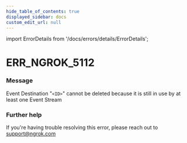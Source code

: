 ```yaml
---
hide_table_of_contents: true
displayed_sidebar: docs
custom_edit_url: null
---
```


import ErrorDetails from '/docs/errors/details/ErrorDetails';

# ERR_NGROK_5112

### Message
Event Destination "`<ID>`" cannot be deleted because it is still in use by at least one Event Stream

### Further help
If you're having trouble resolving this error, please reach out to [support@ngrok.com](mailto:support@ngrok.com?subject=Help%20with%20ERR_NGROK_5112)

<ErrorDetails error='err_ngrok_5112' />
